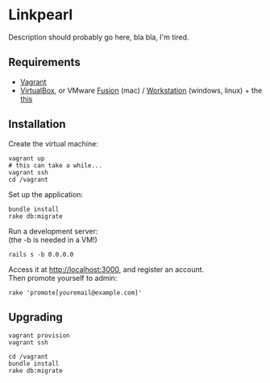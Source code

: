 Linkpearl
=========

Description should probably go here, bla bla, I'm tired.

Requirements
------------

* [Vagrant](http://vagrantup.com)
* [VirtualBox](https://virtualbox.org), or VMware [Fusion](http://vmware.com/products/fusion/) (mac) / [Workstation](http://vmware.com/products/workstation/) (windows, linux) + the [this](http://www.vagrantup.com/vmware)

Installation
------------

Create the virtual machine:

    vagrant up
    # this can take a while...
    vagrant ssh
    cd /vagrant

Set up the application:

    bundle install
    rake db:migrate

Run a development server:  
(the -b is needed in a VM!)

    rails s -b 0.0.0.0

Access it at <http://localhost:3000>, and register an account.  
Then promote yourself to admin:

    rake 'promote[youremail@example.com]'

Upgrading
---------

    vagrant provision
    vagrant ssh
    
    cd /vagrant
    bundle install
    rake db:migrate
